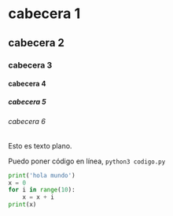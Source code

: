 # cabecera 1

## cabecera 2

### cabecera 3 

#### cabecera 4

##### cabecera 5

###### cabecera 6

Esto es texto plano.

Puedo poner código en línea, `python3 codigo.py`

```python
print('hola mundo')
x = 0
for i in range(10):
    x = x + i
print(x)
    
```
